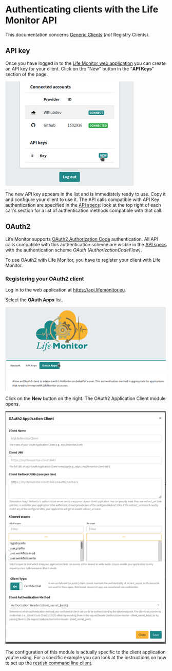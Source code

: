 # Authenticating clients with the Life Monitor API

This documentation concerns [Generic Clients](lm_api_specs#clients) (*not*
Registry Clients).

## API key

Once you have logged in to the [Life Monitor web
application](https://api.lifemonitor.eu) you can create an API key for your
client.  Click on the "New" button in the "**API Keys**" section of the page.

<img alt="LM Click to create new API key" src="images/lm_click_new_api_key.png" width="400" />

The new API key appears in the list and is immediately ready to use.  Copy it
and configure your client to use it.  The API calls compatible with API Key
authentication are specified in the [API
specs](https://api.lifemonitor.eu/static/apidocs.html): look at the top right
of each call's section for a list of authentication methods compatible with
that call.


## OAuth2

Life Monitor supports [OAuth2 Authorization
Code](https://www.oauth.com/oauth2-servers/server-side-apps/authorization-code)
authentication.  All API calls
compatible with this authentication scheme are visible in the [API specs](https://api.lifemonitor.eu/static/apidocs.html) with the authentication scheme *OAuth (AuthorizationCodeFlow)*.

To use OAuth2 with Life Monitor, you have to register your client with Life
Monitor.

### Registering your OAuth2 client


Log in to the web application at <https://api.lifemonitor.eu>.

Select the **OAuth Apps** list.

<img alt="LM OAuth Apps list" src="images/lm_oauth_apps.png" width="500" />

Click on the **New** button on the right.  The OAuth2 Application Client module
opens.

<img alt="LM OAuth Application Client"
src="images/lm_oauth2_application_client.png" width="500" />

The configuration of this module is actually specific to the client application
you're using.  For a specific example you can look at the instructions on how to
set up the [restish command line client](restish-cli).
